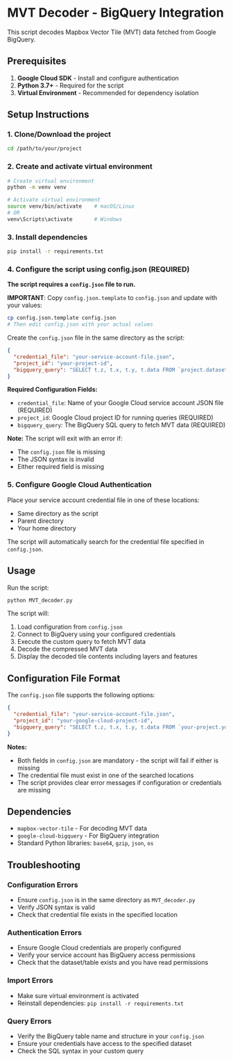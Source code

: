 # MVT Decoder - BigQuery Integration

This script decodes Mapbox Vector Tile (MVT) data fetched from Google BigQuery.

## Prerequisites

1. **Google Cloud SDK** - Install and configure authentication
2. **Python 3.7+** - Required for the script
3. **Virtual Environment** - Recommended for dependency isolation

## Setup Instructions

### 1. Clone/Download the project
```bash
cd /path/to/your/project
```

### 2. Create and activate virtual environment
```bash
# Create virtual environment
python -m venv venv

# Activate virtual environment
source venv/bin/activate    # macOS/Linux
# OR
venv\Scripts\activate       # Windows
```

### 3. Install dependencies
```bash
pip install -r requirements.txt
```

### 4. Configure the script using config.json (REQUIRED)

**The script requires a `config.json` file to run.** 

**IMPORTANT**: Copy `config.json.template` to `config.json` and update with your values:

```bash
cp config.json.template config.json
# Then edit config.json with your actual values
```

Create the `config.json` file in the same directory as the script:

```json
{
  "credential_file": "your-service-account-file.json",
  "project_id": "your-project-id",
  "bigquery_query": "SELECT t.z, t.x, t.y, t.data FROM `project.dataset.table` AS t WHERE z = 2"
}
```

**Required Configuration Fields:**
- `credential_file`: Name of your Google Cloud service account JSON file (REQUIRED)
- `project_id`: Google Cloud project ID for running queries (REQUIRED)
- `bigquery_query`: The BigQuery SQL query to fetch MVT data (REQUIRED)

**Note:** The script will exit with an error if:
- The `config.json` file is missing
- The JSON syntax is invalid  
- Either required field is missing

### 5. Configure Google Cloud Authentication

Place your service account credential file in one of these locations:
- Same directory as the script
- Parent directory
- Your home directory

The script will automatically search for the credential file specified in `config.json`.

## Usage

Run the script:
```bash
python MVT_decoder.py
```

The script will:
1. Load configuration from `config.json`
2. Connect to BigQuery using your configured credentials
3. Execute the custom query to fetch MVT data
4. Decode the compressed MVT data
5. Display the decoded tile contents including layers and features

## Configuration File Format

The `config.json` file supports the following options:

```json
{
  "credential_file": "your-service-account-file.json",
  "project_id": "your-google-cloud-project-id",
  "bigquery_query": "SELECT t.z, t.x, t.y, t.data FROM `your-project.your-dataset.your-table` AS t WHERE z = 13 LIMIT 10"
}
```

**Notes:**
- Both fields in `config.json` are mandatory - the script will fail if either is missing
- The credential file must exist in one of the searched locations
- The script provides clear error messages if configuration or credentials are missing

## Dependencies

- `mapbox-vector-tile` - For decoding MVT data
- `google-cloud-bigquery` - For BigQuery integration
- Standard Python libraries: `base64`, `gzip`, `json`, `os`

## Troubleshooting

### Configuration Errors
- Ensure `config.json` is in the same directory as `MVT_decoder.py`
- Verify JSON syntax is valid
- Check that credential file exists in the specified location

### Authentication Errors
- Ensure Google Cloud credentials are properly configured
- Verify your service account has BigQuery access permissions
- Check that the dataset/table exists and you have read permissions

### Import Errors
- Make sure virtual environment is activated
- Reinstall dependencies: `pip install -r requirements.txt`

### Query Errors
- Verify the BigQuery table name and structure in your `config.json`
- Ensure your credentials have access to the specified dataset
- Check the SQL syntax in your custom query
